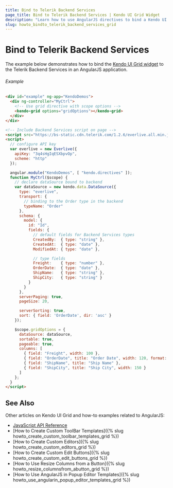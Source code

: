 ```yaml
---
title: Bind to Telerik Backend Services
page_title: Bind to Telerik Backend Services | Kendo UI Grid Widget
description: "Learn how to use AngularJS directives to bind a Kendo UI Grid widget to Telerik Backend Services."
slug: howto_bindto_telerik_backend_services_grid
---
```


# Bind to Telerik Backend Services

The example below demonstrates how to bind the [Kendo UI Grid widget](http://www.telerik.com/kendo-ui/grid) to the Telerik Backend Services in an AngularJS application.

###### Example

```html
<div id="example" ng-app="KendoDemos">
  <div ng-controller="MyCtrl">
    <!-- Use grid directive with scope options -->
    <kendo-grid options="gridOptions"></kendo-grid>
  </div>
</div>

<!-- Include Backend Services script on page -->
<script src="https://bs-static.cdn.telerik.com/1.2.6/everlive.all.min.js"></script>
<script>
  // configure API key
  var everlive = new Everlive({
    apiKey: "3q4sHgIqESXbpvOp",
    scheme: "http"
  });

  angular.module("KendoDemos", [ "kendo.directives" ]);
  function MyCtrl($scope) {
    // declare dataSource bound to backend
    var dataSource = new kendo.data.DataSource({
      type: "everlive",
      transport: {
        // binding to the Order type in the backend
        typeName: "Order"
      },
      schema: {
        model: {
          id: "Id",
          fields: {
            // default fields for Backend Services types
            CreatedBy:  { type: "string" },
            CreatedAt:  { type: "date" },
            ModifiedAt: { type: "date" },

            // type fields
            Freight:    { type: "number" },
            OrderDate:  { type: "date" },
            ShipName:   { type: "string" },
            ShipCity:   { type: "string" }
          }
        }
      },
      serverPaging: true,
      pageSize: 20,

      serverSorting: true,
      sort: { field: 'OrderDate', dir: 'asc' }
    });

    $scope.gridOptions = {
      dataSource: dataSource,
      sortable: true,
      pageable: true,
      columns: [
        { field: "Freight", width: 100 },
        { field: "OrderDate", title: "Order Date", width: 120, format: "{0:MM/dd/yyyy}" },
        { field: "ShipName", title: "Ship Name" },
        { field: "ShipCity", title: "Ship City", width: 150 }
      ]
    };
  }
</script>
```

## See Also

Other articles on Kendo UI Grid and how-to examples related to AngularJS:

* [JavaScript API Reference](/api/javascript/ui/grid)
* [How to Create Custom ToolBar Templates]({% slug howto_create_custom_toolbar_templates_grid %})
* [How to Create Custom Editors]({% slug howto_create_custom_editors_grid %})
* [How to Create Custom Edit Buttons]({% slug howto_create_custom_edit_buttons_grid %})
* [How to Use Resize Columns from a Button]({% slug howto_resize_columnsfrom_abutton_grid %})
* [How to Use AngularJS in Popup Editor Templates]({% slug howto_use_angularin_popup_editor_templates_grid %})
